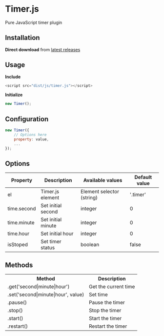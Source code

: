 # Timer.js
Pure JavaScript timer plugin


## Installation
**Direct download** from [latest releases](https://github.com/renjithvk/timer.js/releases)

## Usage
**Include**
```js
<script src="dist/js/timer.js"></script>
```
**Initialize**
```js
new Timer();
```

## Configuration
```js
new Timer({
    // Options here
    property: value,
    ...
});
```

## Options
| Property     | Description          | Available values          | Default value |
|--------------|----------------------|---------------------------|---------------|
| el           | Timer.js element     | Element selector (string) | '.timer'      |
| time.second  | Set initial second   | integer                   | 0             |
| time.minute  | Set initial minute   | integer                   | 0             |
| time.hour    | Set initial hour     | integer                   | 0             |
| isStoped     | Set timer status     | boolean                   | false         |

## Methods
<table>
    <tr>
        <th>Method</th>
        <th>Description</th>
    </tr>
    <tr>
        <td>.get('second|minute|hour')</td>
        <td>Get the current time</td>
    </tr>
    <tr>
        <td>.set('second|minute|hour', value)</td>
        <td>Set time</td>
    </tr>
    <tr>
        <td>.pause()</td>
        <td>Pause the timer</td>
    </tr>
    <tr>
        <td>.stop()</td>
        <td>Stop the timer</td>
    </tr>
    <tr>
        <td>.start()</td>
        <td>Start the timer</td>
    </tr>
    <tr>
        <td>.restart()</td>
        <td>Restart the timer</td>
    </tr>
</table>
